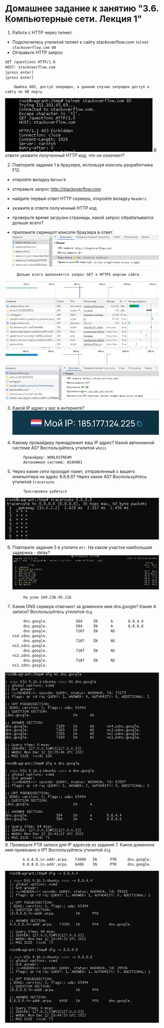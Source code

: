 # Домашнее задание к занятию "3.6. Компьютерные сети. Лекция 1"


1. Работа c HTTP через телнет.
- Подключитесь утилитой телнет к сайту stackoverflow.com
`telnet stackoverflow.com 80`
- Отправьте HTTP запрос
```bash
GET /questions HTTP/1.0
HOST: stackoverflow.com
[press enter]
[press enter]
```
        Ошибка 403, доступ запрещен, в данном случае запрещен доступ к сайту по 80 порту
![img_19.png](img_19.png)
*В ответе укажите полученный HTTP код, что он означает?*

2. Повторите задание 1 в браузере, используя консоль разработчика F12.
- откройте вкладку `Network`
- отправьте запрос http://stackoverflow.com
- найдите первый ответ HTTP сервера, откройте вкладку `Headers`
- укажите в ответе полученный HTTP код
- проверьте время загрузки страницы, какой запрос обрабатывался дольше всего?
- приложите скриншот консоли браузера в ответ.
![img_20.png](img_20.png)

        Дольше всего выполняется запрос GET к HTTPS версии сайта
![img_21.png](img_21.png)
![img_22.png](img_22.png)

3. Какой IP адрес у вас в интернете?
![img_23.png](img_23.png)

4. Какому провайдеру принадлежит ваш IP адрес? Какой автономной системе AS? Воспользуйтесь утилитой `whois`

            Провайдер: WORLDSTREAM
            Автономная система: AS49981
            
5. Через какие сети проходит пакет, отправленный с вашего компьютера на адрес 8.8.8.8? Через какие AS? Воспользуйтесь утилитой `traceroute`

            Трассировка рубиться
![img_24.png](img_24.png)

                
6. Повторите задание 5 в утилите `mtr`. На каком участке наибольшая задержка - delay?
![img_25.png](img_25.png)

            На узле 109.236.95.216 
            
7. Какие DNS сервера отвечают за доменное имя dns.google? Какие A записи? Воспользуйтесь утилитой `dig`

            dns.google.             584     IN      A       8.8.4.4
            dns.google.             584     IN      A       8.8.8.8
            dns.google.             7107    IN      NS      ns4.zdns.google.
            dns.google.             7107    IN      NS      ns3.zdns.google.
            dns.google.             7107    IN      NS      ns2.zdns.google.
            dns.google.             7107    IN      NS      ns1.zdns.google.
            
![img_26.png](img_26.png)
8. Проверьте PTR записи для IP адресов из задания 7. Какое доменное имя привязано к IP? Воспользуйтесь утилитой `dig`

            4.4.8.8.in-addr.arpa.   73090   IN      PTR     dns.google.
            8.8.8.8.in-addr.arpa.   6408    IN      PTR     dns.google.
![img_27.png](img_27.png)